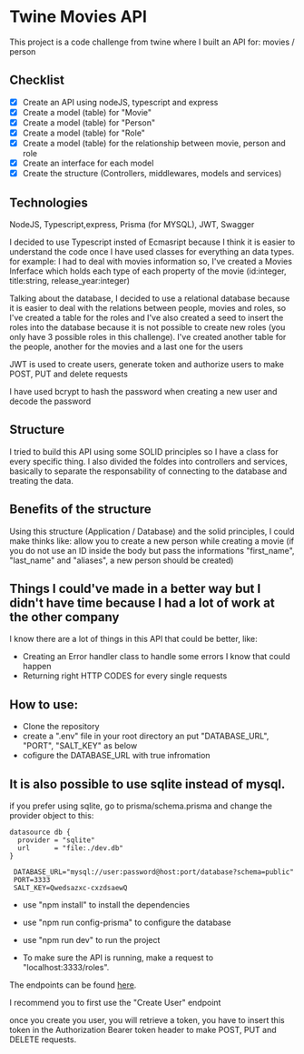 # Twine Movies API
This project is a code challenge from twine where I built an API for: movies / person

## Checklist

- [x] Create an API using nodeJS, typescript and express
- [x] Create a model (table) for "Movie"
- [x] Create a model (table) for "Person"
- [x] Create a model (table) for "Role"
- [x] Create a model (table) for the relationship between movie, person and role
- [x] Create an interface for each model
- [x] Create the structure (Controllers, middlewares, models and services)

## Technologies
NodeJS, Typescript,express, Prisma (for MYSQL), JWT, Swagger

I decided to use Typescript insted of Ecmasript because I think it is easier to understand the code once I have used classes for everything an data types. for example: I had to deal with movies information so, I've created a Movies Inferface which holds each type of each property of the movie (id:integer, title:string, release_year:integer)

Talking about the database, I decided to use a relational database because it is easier to deal with the relations between people, movies and roles, so I've created a table for the roles and I've also created a seed to insert the roles into the database because it is not possible to create new roles (you only have 3 possible roles in this challenge). I've created another table for the people, another for the movies and a last one for the users

JWT is used to create users, generate token and authorize users to make POST, PUT and delete requests

I have used bcrypt to hash the password when creating a new user and decode the password 
## Structure

I tried to build this API using some SOLID principles so I have a class for every specific thing.
I also divided the foldes into controllers and services, basically to separate the responsability of connecting to the database and treating the data.

## Benefits of the structure

Using this structure (Application / Database) and the solid principles, I could make thinks like: allow you to create a new person while creating a movie (if you do not use an ID inside the body but pass the informations "first_name", "last_name" and "aliases", a new person should be created)

## Things I could've made in a better way but I didn't have time because I had a lot of work at the other company
I know there are a lot of things in this API that could be better, like:
- Creating an Error handler class to handle some errors I know that could happen
- Returning right HTTP CODES for every single requests

## How to use:
- Clone the repository
- create a ".env" file in your root directory an put "DATABASE_URL", "PORT", "SALT_KEY" as below
- cofigure the DATABASE_URL with true infromation

##    It is also possible to use sqlite instead of mysql.
   if you prefer using sqlite, go to prisma/schema.prisma and change the provider object to this:
   ```
   datasource db {
     provider = "sqlite"
     url      = "file:./dev.db"
   }
   ```


   ```
    DATABASE_URL="mysql://user:password@host:port/database?schema=public"
    PORT=3333
    SALT_KEY=Qwedsazxc-cxzdsaewQ
   ```

 - use "npm install" to install the dependencies
 - use "npm run config-prisma" to configure the database
 - use "npm run dev" to run the project

- To make sure the API is running, make a request to "localhost:3333/roles".

The endpoints can be found [here](https://www.postman.com/samdev18/workspace/twine/overview).

I recommend you to first use the "Create User" endpoint

once you create you user, you will retrieve a token, you have to insert this token in the Authorization Bearer token header to make POST, PUT and DELETE requests. 

